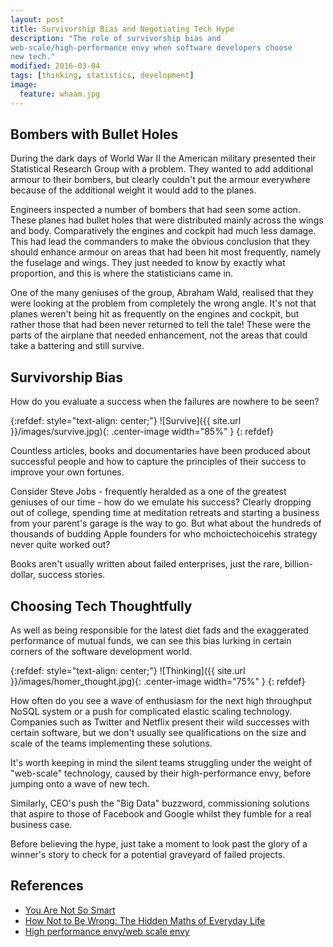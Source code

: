 ```yaml
---
layout: post
title: Survivorship Bias and Negotiating Tech Hype
description: "The role of survivorship bias and
web-scale/high-performance envy when software developers choose
new tech."
modified: 2016-03-04
tags: [thinking, statistics, development]
image:
  feature: whaam.jpg
---
```


## Bombers with Bullet Holes

During the dark days of World War II the American military presented
their Statistical Research Group with a problem. They wanted to add additional armour to
their bombers, but clearly couldn't put the armour everywhere because
of the additional weight it would add to the planes.

Engineers inspected a number of bombers that had seen some action. These
planes had bullet holes that were distributed mainly across the wings
and body. Comparatively the engines and cockpit had much less damage. This had lead the commanders to make the obvious conclusion that
they should enhance armour on areas that had been hit most
frequently, namely the fuselage and wings. They just needed to know by
exactly what proportion, and this
is where the statisticians came in.

One of the many geniuses of the group, Abraham Wald, realised that they
were looking at the problem from completely the wrong angle. It's not
that planes weren't being hit as frequently on the engines and cockpit,
but rather those that had been never returned to tell the tale! These
were the parts of the airplane that needed enhancement, not the areas
that could take a battering and still survive.

## Survivorship Bias

How do you evaluate a success when the failures are nowhere
to be seen?

{:refdef: style="text-align: center;"}
![Survive]({{ site.url }}/images/survive.jpg){:
.center-image width="85%" }
{: refdef}

Countless articles, books and documentaries have been produced about
successful people and how to capture the principles of their success to
improve your own fortunes.

Consider Steve Jobs - frequently heralded as a one of the greatest
geniuses of our time - how do we emulate his success? Clearly dropping
out of college, spending time at meditation retreats and starting a
business from your parent's garage is the way to go. But what about
the hundreds of thousands of budding Apple founders for who mchoictechoicehis
strategy never quite worked out?

Books aren't usually written about failed enterprises,
just the rare, billion-dollar, success stories.

## Choosing Tech Thoughtfully

As well as being responsible for the latest diet fads and the exaggerated
performance of mutual funds, we can see this
bias lurking in certain corners of the software development world.

{:refdef: style="text-align: center;"}
![Thinking]({{ site.url }}/images/homer_thought.jpg){:
.center-image width="75%" }
{: refdef}

How often do you see a wave of enthusiasm for the next high
throughput NoSQL
system or a push for complicated elastic scaling technology. Companies
such as Twitter and Netflix present their wild successes with certain
software, but we don't usually see qualifications on the size and
scale of the teams implementing these solutions.

It's worth keeping in
mind the silent teams struggling under the
weight of "web-scale" technology, caused by their high-performance envy,
before jumping onto a wave of new tech.

Similarly, CEO's push the "Big Data" buzzword,
commissioning solutions that aspire to those of Facebook and Google
whilst they fumble for a real business case.

Before believing the hype, just take a moment to look past the glory
of a winner's story to check for a potential graveyard of failed
projects.

## References

* [You Are Not So
  Smart](https://youarenotsosmart.com/2013/05/23/survivorship-bias/)
* [How Not to Be Wrong: The Hidden Maths of Everyday Life](https://www.amazon.co.uk/dp/071819604X)
* [High performance envy/web scale envy](https://www.thoughtworks.com/radar/techniques/high-performance-envy-web-scale-envy)
